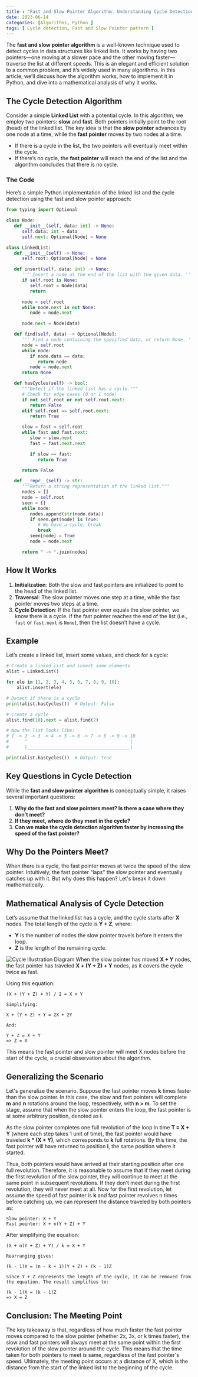 ```yaml
---
title : "Fast and Slow Pointer Algorithm: Understanding Cycle Detection in Linked Lists"
date: 2023-06-14
categories: [Algorithms, Python ]
tags: [ Cycle detection, Fast and Slow Pointer pattern ]
---
```


The **fast and slow pointer algorithm** is a well-known technique used to detect cycles in data structures like linked lists. It works by having two pointers—one moving at a slower pace and the other moving faster—traverse the list at different speeds. This is an elegant and efficient solution to a common problem, and it’s widely used in many algorithms. In this article, we’ll discuss how the algorithm works, how to implement it in Python, and dive into a mathematical analysis of why it works.

## The Cycle Detection Algorithm

Consider a simple **Linked List** with a potential cycle. In this algorithm, we employ two pointers: **slow** and **fast**. Both pointers initially point to the root (head) of the linked list. The key idea is that the **slow pointer** advances by one node at a time, while the **fast pointer** moves by two nodes at a time. 

- If there is a cycle in the list, the two pointers will eventually meet within the cycle. 
- If there’s no cycle, the **fast pointer** will reach the end of the list and the algorithm concludes that there is no cycle.

### The Code

Here’s a simple Python implementation of the linked list and the cycle detection using the fast and slow pointer approach:

```python
from typing import Optional

class Node:
   def __init__(self, data: int) -> None:
      self.data: int = data
      self.next: Optional[Node] = None

class LinkedList:
   def __init__(self) -> None:
      self.root: Optional[Node] = None

   def insert(self, data: int) -> None:
      ''' Insert a node at the end of the list with the given data. '''
      if self.root is None:
         self.root = Node(data)
         return

      node = self.root
      while node.next is not None:
         node = node.next

      node.next = Node(data)

   def find(self, data) -> Optional[Node]:
      ''' Find a node containing the specified data, or return None. '''
      node = self.root
      while node:
         if node.data == data:
            return node
         node = node.next
      return None

   def hasCycles(self) -> bool:
      """Detect if the linked list has a cycle."""
      # Check for edge cases (0 or 1 node)
      if not self.root or not self.root.next:
         return False
      elif self.root == self.root.next:
         return True

      slow = fast = self.root
      while fast and fast.next:
         slow = slow.next
         fast = fast.next.next

         if slow == fast:
            return True

      return False

   def __repr__(self) -> str:
      """Return a string representation of the linked list."""
      nodes = []
      node = self.root
      seen = {}
      while node:
         nodes.append(str(node.data))
         if seen.get(node) is True:
            # We have a cycle, break
            break
         seen[node] = True
         node = node.next

      return " -> ".join(nodes)
```

## How It Works

1. **Initialization**: Both the slow and fast pointers are initialized to point to the head of the linked list.
2. **Traversal**: The slow pointer moves one step at a time, while the fast pointer moves two steps at a time.
3. **Cycle Detection**: If the fast pointer ever equals the slow pointer, we know there is a cycle. If the fast pointer reaches the end of the list (i.e., `fast` or `fast.next` is `None`), then the list doesn’t have a cycle.

## Example

Let’s create a linked list, insert some values, and check for a cycle:

```python
# Create a linked list and insert some elements
alist = LinkedList()

for ele in [1, 2, 3, 4, 5, 6, 7, 8, 9, 10]:
    alist.insert(ele)

# Detect if there is a cycle
print(alist.hasCycles())  # Output: False

# Create a cycle
alist.find(10).next = alist.find(2)

# Now the list looks like:
# 1 -> 2 -> 3 -> 4 -> 5 -> 6 -> 7 -> 8 -> 9 -> 10
#      ^                                       |
#      |_______________________________________|

print(alist.hasCycles())  # Output: True
```

## Key Questions in Cycle Detection

While the **fast and slow pointer algorithm** is conceptually simple, it raises several important questions:

1. **Why do the fast and slow pointers meet? Is there a case where they don’t meet?**
2. **If they meet, where do they meet in the cycle?**
3. **Can we make the cycle detection algorithm faster by increasing the speed of the fast pointer?**

## Why Do the Pointers Meet?

When there is a cycle, the fast pointer moves at twice the speed of the slow pointer. Intuitively, the fast pointer "laps" the slow pointer and eventually catches up with it. But why does this happen? Let's break it down mathematically.

## Mathematical Analysis of Cycle Detection

Let’s assume that the linked list has a cycle, and the cycle starts after **X** nodes. The total length of the cycle is **Y + Z**, where:

- **Y** is the number of nodes the slow pointer travels before it enters the loop.
- **Z** is the length of the remaining cycle.

![Cycle Illustration Diagram](/assets/images/2023-06-14-Fast-And-Slow-Pointer_1.png)
When the slow pointer has moved **X + Y** nodes, the fast pointer has traveled **X + (Y + Z) + Y** nodes, as it covers the cycle twice as fast.

Using this equation:

```
(X + (Y + Z) + Y) / 2 = X + Y

Simplifying:

X + (Y + Z) + Y = 2X + 2Y

And:

Y + Z = X + Y
=> Z = X
```

This means the fast pointer and slow pointer will meet X nodes before the start of the cycle, a crucial observation about the algorithm.

## Generalizing the Scenario

Let's generalize the scenario. Suppose the fast pointer moves **k** times faster than the slow pointer. In this case, the slow and fast pointers will complete **m** and **n** rotations around the loop, respectively, with **n > m**. To set the stage, assume that when the slow pointer enters the loop, the fast pointer is at some arbitrary position, denoted as **i**.

As the slow pointer completes one full revolution of the loop in time **T = X + Y** (where each step takes 1 unit of time), the fast pointer would have traveled **k * (X + Y)**, which corresponds to **k** full rotations. By this time, the fast pointer will have returned to position **i**, the same position where it started.

Thus, both pointers would have arrived at their starting position after one full revolution. Therefore, it is reasonable to assume that if they meet during the first revolution of the slow pointer, they will continue to meet at the same point in subsequent revolutions. If they don’t meet during the first revolution, they will never meet at all. Now for the first revolution, let assume the speed of fast pointer is **k** and fast pointer revolves n times before catching up, we can represent the distance traveled by both pointers as:

    Slow pointer: X + Y
    Fast pointer: X + n(Y + Z) + Y

After simplifying the equation:
```
(X + n(Y + Z) + Y) / k = X + Y

Rearranging gives:

(k - 1)X = (n - k + 1)(Y + Z) + (k - 1)Z

Since Y + Z represents the length of the cycle, it can be removed from the equation. The result simplifies to:

(k - 1)X = (k - 1)Z
=> X = Z
```

## Conclusion: The Meeting Point

The key takeaway is that, regardless of how much faster the fast pointer moves compared to the slow pointer (whether 2x, 3x, or k times faster), the slow and fast pointers will always meet at the same point within the first revolution of the slow pointer around the cycle. This means that the time taken for both pointers to meet is same, regardless of the fast pointer's speed. Ultimately, the meeting point occurs at a distance of X, which is the distance from the start of the linked list to the beginning of the cycle.
